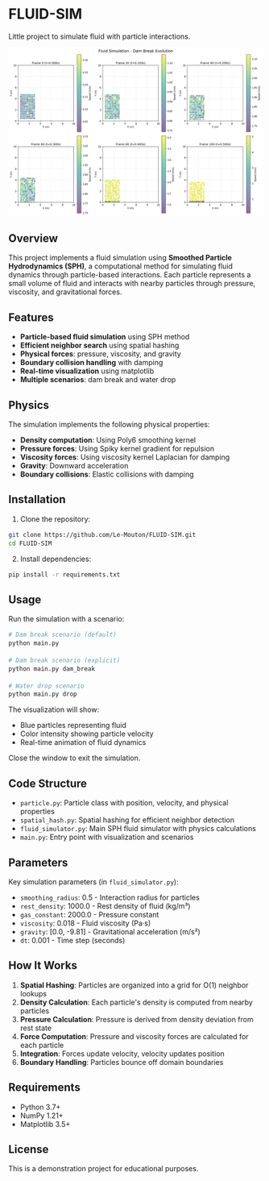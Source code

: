 # FLUID-SIM
Little project to simulate fluid with particle interactions.

![Fluid Simulation Demo](simulation_demo.png)

## Overview

This project implements a fluid simulation using **Smoothed Particle Hydrodynamics (SPH)**, a computational method for simulating fluid dynamics through particle-based interactions. Each particle represents a small volume of fluid and interacts with nearby particles through pressure, viscosity, and gravitational forces.

## Features

- **Particle-based fluid simulation** using SPH method
- **Efficient neighbor search** using spatial hashing
- **Physical forces**: pressure, viscosity, and gravity
- **Boundary collision handling** with damping
- **Real-time visualization** using matplotlib
- **Multiple scenarios**: dam break and water drop

## Physics

The simulation implements the following physical properties:

- **Density computation**: Using Poly6 smoothing kernel
- **Pressure forces**: Using Spiky kernel gradient for repulsion
- **Viscosity forces**: Using viscosity kernel Laplacian for damping
- **Gravity**: Downward acceleration
- **Boundary collisions**: Elastic collisions with damping

## Installation

1. Clone the repository:
```bash
git clone https://github.com/Le-Mouton/FLUID-SIM.git
cd FLUID-SIM
```

2. Install dependencies:
```bash
pip install -r requirements.txt
```

## Usage

Run the simulation with a scenario:

```bash
# Dam break scenario (default)
python main.py

# Dam break scenario (explicit)
python main.py dam_break

# Water drop scenario
python main.py drop
```

The visualization will show:
- Blue particles representing fluid
- Color intensity showing particle velocity
- Real-time animation of fluid dynamics

Close the window to exit the simulation.

## Code Structure

- `particle.py`: Particle class with position, velocity, and physical properties
- `spatial_hash.py`: Spatial hashing for efficient neighbor detection
- `fluid_simulator.py`: Main SPH fluid simulator with physics calculations
- `main.py`: Entry point with visualization and scenarios

## Parameters

Key simulation parameters (in `fluid_simulator.py`):

- `smoothing_radius`: 0.5 - Interaction radius for particles
- `rest_density`: 1000.0 - Rest density of fluid (kg/m³)
- `gas_constant`: 2000.0 - Pressure constant
- `viscosity`: 0.018 - Fluid viscosity (Pa·s)
- `gravity`: [0.0, -9.81] - Gravitational acceleration (m/s²)
- `dt`: 0.001 - Time step (seconds)

## How It Works

1. **Spatial Hashing**: Particles are organized into a grid for O(1) neighbor lookups
2. **Density Calculation**: Each particle's density is computed from nearby particles
3. **Pressure Calculation**: Pressure is derived from density deviation from rest state
4. **Force Computation**: Pressure and viscosity forces are calculated for each particle
5. **Integration**: Forces update velocity, velocity updates position
6. **Boundary Handling**: Particles bounce off domain boundaries

## Requirements

- Python 3.7+
- NumPy 1.21+
- Matplotlib 3.5+

## License

This is a demonstration project for educational purposes.
